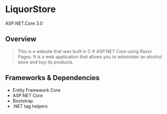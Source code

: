 # LiquorStore

ASP.NET.Core 3.0

## Overview

> This is a website that was built in C # ASP.NET Core using Razor Pages.
> It is a web application that allows you to administer an alcohol store and buy its products.



## Frameworks & Dependencies
- Entity Framework Core
- ASP.NET Core
- Bootstrap
- .NET tag helpers
